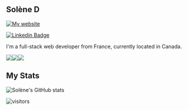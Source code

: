 ##  Solène D


[![My website](https://img.shields.io/badge/my_portfolio-F16061?style=for-the-badge&logoColor=white)](https://solenedel.github.io/portfolio/)

[![Linkedin Badge](https://img.shields.io/badge/-my_LinkedIn-0e76a8?style=flat&labelColor=0e76a8&logo=linkedin&logoColor=white)](https://www.linkedin.com/in/https://ca.linkedin.com/in/solene-delumeau/)

I'm a full-stack web developer from France, currently located in Canada. 


![](https://img.shields.io/badge/JavaScript-FFEC6C?style=for-the-badge&logo=javascript&logoColor=black)![](https://img.shields.io/badge/Node.js-92FFAF?style=for-the-badge&logo=node.js&logoColor=black)![](https://img.shields.io/badge/React-6CE8FF?style=for-the-badge&logo=react&logoColor=black)   

 
 ## My Stats 
![Solène's GitHub stats](https://github-readme-stats.vercel.app/api?username=solenedel&show_icons=true&theme=tokyonight)

![visitors](https://visitor-badge.glitch.me/badge?page_id=solenedel)








